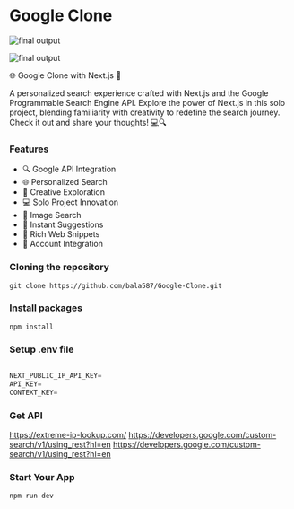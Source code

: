 # Google Clone

![final output ](https://i.pinimg.com/originals/2c/02/04/2c0204f1f36c9e0fc60928d27b13ccb7.jpg)

![final output ](https://i.pinimg.com/originals/10/a4/0a/10a40ab5d5451712875439f940afed0d.jpg)

🌐 Google Clone with Next.js 🚀

A personalized search experience crafted with Next.js and the Google Programmable Search Engine API. Explore the power of Next.js in this solo project, blending familiarity with creativity to redefine the search journey. Check it out and share your thoughts! 💻🔍

### Features

- 🔍 Google API Integration
- 🌐 Personalized Search
- 🌈 Creative Exploration
- 💻 Solo Project Innovation
- 📸 Image Search
- 🔮 Instant Suggestions
- 🔗 Rich Web Snippets
- 🔐 Account Integration

### Cloning the repository

```shell
git clone https://github.com/bala587/Google-Clone.git
```

### Install packages 

```shell
npm install
```

### Setup .env file

```js

NEXT_PUBLIC_IP_API_KEY=
API_KEY=
CONTEXT_KEY=

```

### Get API 

https://extreme-ip-lookup.com/
https://developers.google.com/custom-search/v1/using_rest?hl=en
https://developers.google.com/custom-search/v1/using_rest?hl=en

### Start Your App

 ```shell
npm run dev
```





